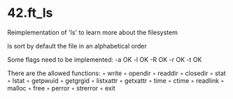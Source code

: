# 42.ft_ls
Reimplementation of 'ls' to learn more about the filesystem

ls sort by default the file in an alphabetical order

Some flags need to be implemented:
	-a	OK
	-l	OK
	-R	OK
	-r	OK
	-t	OK


There are the allowed functions:
◦ write
◦ opendir
◦ readdir
◦ closedir
◦ stat
◦ lstat
◦ getpwuid
◦ getgrgid
◦ listxattr
◦ getxattr
◦ time
◦ ctime
◦ readlink
◦ malloc
◦ free
◦ perror
◦ strerror
◦ exit